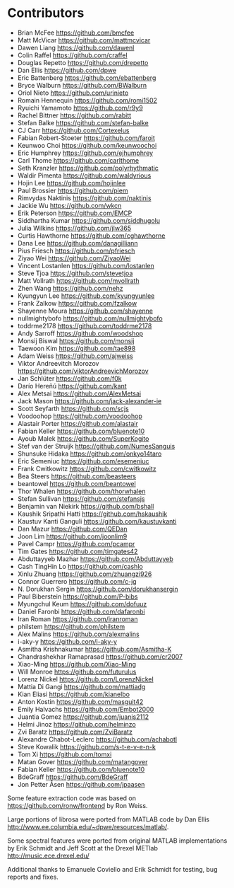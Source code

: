 Contributors
============

* Brian McFee <https://github.com/bmcfee>
* Matt McVicar <https://github.com/mattmcvicar>
* Dawen Liang <https://github.com/dawenl>
* Colin Raffel <https://github.com/craffel>
* Douglas Repetto <https://github.com/drepetto>
* Dan Ellis <https://github.com/dpwe>
* Eric Battenberg <https://github.com/ebattenberg>
* Bryce Walburn <https://github.com/BWalburn>
* Oriol Nieto <https://github.com/urinieto>
* Romain Hennequin <https://github.com/romi1502>
* Ryuichi Yamamoto <https://github.com/r9y9>
* Rachel Bittner <https://github.com/rabitt>
* Stefan Balke <https://github.com/stefan-balke>
* CJ Carr <https://github.com/Cortexelus>
* Fabian Robert-Stoeter <https://github.com/faroit>
* Keunwoo Choi <https://github.com/keunwoochoi>
* Eric Humphrey <https://github.com/ejhumphrey>
* Carl Thome <https://github.com/carlthome>
* Seth Kranzler <https://github.com/polyrhythmatic>
* Waldir Pimenta <https://github.com/waldyrious>
* Hojin Lee <https://github.com/hojinlee>
* Paul Brossier <https://github.com/piem>
* Rimvydas Naktinis <https://github.com/naktinis>
* Jackie Wu <https://github.com/wkcn>
* Erik Peterson <https://github.com/EMCP>
* Siddhartha Kumar <https://github.com/siddhugolu>
* Julia Wilkins <https://github.com/jlw365>
* Curtis Hawthorne <https://github.com/cghawthorne>
* Dana Lee <https://github.com/danagilliann>
* Pius Friesch <https://github.com/pfriesch>
* Ziyao Wei <https://github.com/ZiyaoWei>
* Vincent Lostanlen <https://github.com/lostanlen>
* Steve Tjoa <https://github.com/stevetjoa>
* Matt Vollrath <https://github.com/mvollrath>
* Zhen Wang <https://github.com/nehz>
* Kyungyun Lee <https://github.com/kyungyunlee>
* Frank Zalkow <https://github.com/fzalkow>
* Shayenne Moura <https://github.com/shayenne>
* nullmightybofo <https://github.com/nullmightybofo>
* toddrme2178 <https://github.com/toddrme2178>
* Andy Sarroff <https://github.com/woodshop>
* Monsij Biswal <https://github.com/monsij>
* Taewoon Kim <https://github.com/tae898>
* Adam Weiss <https://github.com/ajweiss>
* Viktor Andreevitch Morozov <https://github.com/viktorAndreevichMorozov>
* Jan Schlüter <https://github.com/f0k>
* Darío Hereñú <https://github.com/kant>
* Alex Metsai <https://github.com/AlexMetsai>
* Jack Mason <https://github.com/jack-alexander-ie>
* Scott Seyfarth <https://github.com/scjs>
* Voodoohop <https://github.com/voodoohop>
* Alastair Porter <https://github.com/alastair>
* Fabian Keller <https://github.com/bluenote10>
* Ayoub Malek <https://github.com/SuperKogito>
* Stef van der Struijk <https://github.com/NumesSanguis>
* Shunsuke Hidaka <https://github.com/onkyo14taro>
* Eric Semeniuc <https://github.com/esemeniuc>
* Frank Cwitkowitz <https://github.com/cwitkowitz>
* Bea Steers <https://github.com/beasteers>
* beantowel <https://github.com/beantowel>
* Thor Whalen <https://github.com/thorwhalen>
* Stefan Sullivan <https://github.com/stefansjs>
* Benjamin van Niekirk <https://github.com/bshall>
* Kaushik Sripathi Hatti <https://github.com/hskaushik>
* Kaustuv Kanti Ganguli <https://github.com/kaustuvkanti>
* Dan Mazur <https://github.com/QEDan>
* Joon Lim <https://github.com/joonlim9>
* Pavel Campr <https://github.com/pcampr>
* Tim Gates <https://github.com/timgates42>
* Abduttayyeb Mazhar <https://github.com/Abduttayyeb>
* Cash TingHin Lo <https://github.com/cashlo>
* Xinlu Zhuang <https://github.com/zhuangzi926>
* Connor Guerrero <https://github.com/c-jg>
* N. Dorukhan Sergin <https://github.com/dorukhansergin>
* Paul Biberstein <https://github.com/P-bibs>
* Myungchul Keum <https://github.com/dofuuz>
* Daniel Faronbi <https://github.com/dafaronbi>
* Iran Roman <https://github.com/iranroman>
* philstem <https://github.com/philstem>
* Alex Malins <https://github.com/alexmalins>
* i-aky-y <https://github.com/i-aky-y>
* Asmitha Krishnakumar <https://github.com/Asmitha-K>
* Chandrashekhar Ramaprasad <https://github.com/cr2007>
* Xiao-Ming <https://github.com/Xiao-Ming>
* Will Monroe <https://github.com/futurulus>
* Lorenz Nickel <https://github.com/LorenzNickel>
* Mattia Di Gangi <https://github.com/mattiadg>
* Kian Eliasi <https://github.com/kianelbo>
* Anton Kostin <https://github.com/masguit42>
* Emily Halvachs <https://github.com/Embot2000>
* Juantia Gomez <https://github.com/juanis2112>
* Helmi Jinoz <https://github.com/helminzo>
* Zvi Baratz <https://github.com/ZviBaratz>
* Alexandre Chabot-Leclerc <https://github.com/achabotl>
* Steve Kowalik <https://github.com/s-t-e-v-e-n-k>
* Tom Xi <https://github.com/tomxi>
* Matan Gover <https://github.com/matangover>
* Fabian Keller <https://github.com/bluenote10>
* BdeGraff <https://github.com/BdeGraff>
* Jon Petter Åsen <https://github.com/jpaasen>

Some feature extraction code was based on <https://github.com/ronw/frontend> by Ron Weiss.

Large portions of librosa were ported from MATLAB code by Dan Ellis <http://www.ee.columbia.edu/~dpwe/resources/matlab/>.

Some spectral features were ported from original MATLAB implementations by Erik Schmidt and Jeff Scott
at the Drexel METlab <http://music.ece.drexel.edu/>

Additional thanks to Emanuele Coviello and Erik Schmidt for testing, bug reports and fixes.

